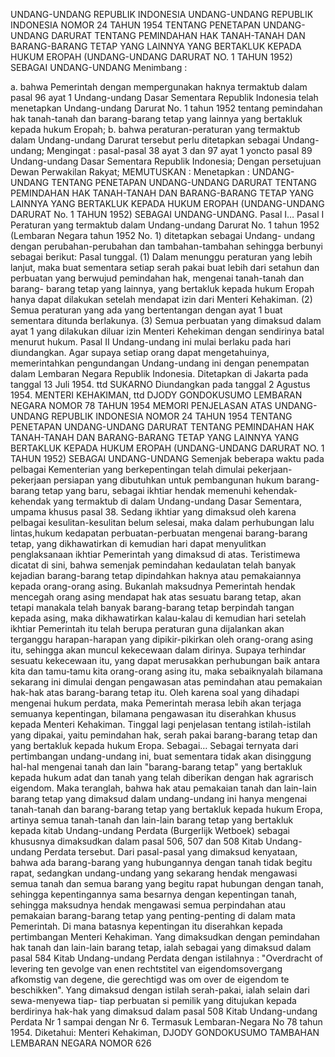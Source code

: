  UNDANG-UNDANG REPUBLIK INDONESIA UNDANG-UNDANG REPUBLIK INDONESIA NOMOR 24 TAHUN 1954 TENTANG PENETAPAN UNDANG-UNDANG DARURAT TENTANG PEMINDAHAN HAK TANAH-TANAH DAN BARANG-BARANG TETAP YANG LAINNYA YANG BERTAKLUK KEPADA HUKUM EROPAH (UNDANG-UNDANG DARURAT NO. 1 TAHUN 1952) SEBAGAI UNDANG-UNDANG
Menimbang :

a. bahwa Pemerintah dengan mempergunakan haknya termaktub dalam pasal 96 ayat 1 Undang-undang Dasar Sementara Republik Indonesia telah menetapkan Undang-undang Darurat No. 1 tahun 1952 tentang pemindahan hak tanah-tanah dan barang-barang tetap yang lainnya yang bertakluk kepada hukum Eropah;
b. bahwa peraturan-peraturan yang termaktub dalam Undang-undang Darurat tersebut perlu ditetapkan sebagai Undang-undang;
Mengingat :
 pasal-pasal 38 ayat 3 dan 97 ayat 1 yoncto pasal 89 Undang-undang Dasar Sementara Republik Indonesia; Dengan persetujuan Dewan Perwakilan Rakyat;
MEMUTUSKAN :
 Menetapkan : UNDANG-UNDANG TENTANG PENETAPAN UNDANG-UNDANG DARURAT TENTANG PEMINDAHAN HAK TANAH-TANAH DAN BARANG-BARANG TETAP YANG LAINNYA YANG BERTAKLUK KEPADA HUKUM EROPAH (UNDANG-UNDANG DARURAT No. 1 TAHUN 1952) SEBAGAI UNDANG-UNDANG. Pasal I…
Pasal I
Peraturan yang termaktub dalam Undang-undang Darurat No. 1 tahun 1952 (Lembaran Negara tahun 1952 No. 1) ditetapkan sebagai Undang- undang dengan perubahan-perubahan dan tambahan-tambahan sehingga berbunyi sebagai berikut: Pasal tunggal.
(1) Dalam menunggu peraturan yang lebih lanjut, maka buat sementara setiap serah pakai buat lebih dari setahun dan perbuatan yang berwujud pemindahan hak, mengenai tanah-tanah dan barang- barang tetap yang lainnya, yang bertakluk kepada hukum Eropah hanya dapat dilakukan setelah mendapat izin dari Menteri Kehakiman.
(2) Semua peraturan yang ada yang bertentangan dengan ayat 1 buat sementara ditunda berlakunya.
(3) Semua perbuatan yang dimaksud dalam ayat 1 yang dilakukan diluar izin Menteri Kehekiman dengan sendirinya batal menurut hukum.
Pasal II
Undang-undang ini mulai berlaku pada hari diundangkan. Agar supaya setiap orang dapat mengetahuinya, memerintahkan pengundangan Undang-undang ini dengan penempatan dalam Lembaran Negara Republik Indonesia. Ditetapkan di Jakarta pada tanggal 13 Juli 1954. ttd SUKARNO Diundangkan pada tanggal 2 Agustus 1954. MENTERI KEHAKIMAN, ttd DJODY GONDOKUSUMO LEMBARAN NEGARA NOMOR 78 TAHUN 1954 MEMORI PENJELASAN ATAS UNDANG-UNDANG REPUBLIK INDONESIA NOMOR 24 TAHUN 1954 TENTANG PENETAPAN UNDANG-UNDANG DARURAT TENTANG PEMINDAHAN HAK TANAH-TANAH DAN BARANG-BARANG TETAP YANG LAINNYA YANG BERTAKLUK KEPADA HUKUM EROPAH (UNDANG-UNDANG DARURAT NO. 1 TAHUN 1952) SEBAGAI UNDANG-UNDANG Semenjak beberapa waktu pada pelbagai Kementerian yang berkepentingan telah dimulai pekerjaan-pekerjaan persiapan yang dibutuhkan untuk pembangunan hukum barang-barang tetap yang baru, sebagai ikhtiar hendak memenuhi kehendak-kehendak yang termaktub di dalam Undang-undang Dasar Sementara, umpama khusus pasal 38. Sedang ikhtiar yang dimaksud oleh karena pelbagai kesulitan-kesulitan belum selesai, maka dalam perhubungan lalu lintas,hukum kedapatan perbuatan-perbuatan mengenai barang-barang tetap, yang dikhawatirkan di kemudian hari dapat menyulitkan penglaksanaan ikhtiar Pemerintah yang dimaksud di atas. Teristimewa dicatat di sini, bahwa semenjak pemindahan kedaulatan telah banyak kejadian barang-barang tetap dipindahkan haknya atau pemakaiannya kepada orang-orang asing. Bukanlah maksudnya Pemerintah hendak mencegah orang asing mendapat hak atas sesuatu barang tetap, akan tetapi manakala telah banyak barang-barang tetap berpindah tangan kepada asing, maka dikhawatirkan kalau-kalau di kemudian hari setelah ikhtiar Pemerintah itu telah berupa peraturan guna dijalankan akan terganggu harapan-harapan yang dipikir-pikirkan oleh orang-orang asing itu, sehingga akan muncul kekecewaan dalam dirinya. Supaya terhindar sesuatu kekecewaan itu, yang dapat merusakkan perhubungan baik antara kita dan tamu-tamu kita orang-orang asing itu, maka sebaiknyalah bilamana sekarang ini dimulai dengan pengawasan atas pemindahan atau pemakaian hak-hak atas barang-barang tetap itu. Oleh karena soal yang dihadapi mengenai hukum perdata, maka Pemerintah merasa lebih akan terjaga semuanya kepentingan, bilamana pengawasan itu diserahkan khusus kepada Menteri Kehakiman. Tinggal lagi penjelasan tentang istilah-istilah yang dipakai, yaitu pemindahan hak, serah pakai barang-barang tetap dan yang bertakluk kepada hukum Eropa. Sebagai… Sebagai ternyata dari pertimbangan undang-undang ini, buat sementara tidak akan disinggung hal-hal mengenai tanah dan lain "barang-barang tetap" yang bertakluk kepada hukum adat dan tanah yang telah diberikan dengan hak agrarisch eigendom. Maka teranglah, bahwa hak atau pemakaian tanah dan lain-lain barang tetap yang dimaksud dalam undang-undang ini hanya mengenai tanah-tanah dan barang-barang tetap yang bertakluk kepada hukum Eropa, artinya semua tanah-tanah dan lain-lain barang tetap yang bertakluk kepada kitab Undang-undang Perdata (Burgerlijk Wetboek) sebagai khususnya dimaksudkan dalam pasal 506, 507 dan 508 Kitab Undang-undang Perdata tersebut. Dari pasal-pasal yang dimaksud kenyataan, bahwa ada barang-barang yang hubungannya dengan tanah tidak begitu rapat, sedangkan undang-undang yang sekarang hendak mengawasi semua tanah dan semua barang yang begitu rapat hubungan dengan tanah, sehingga kepentingannya sama besarnya dengan kepentingan tanah, sehingga maksudnya hendak mengawasi semua perpindahan atau pemakaian barang-barang tetap yang penting-penting di dalam mata Pemerintah. Di mana batasnya kepentingan itu diserahkan kepada pertimbangan Menteri Kehakiman. Yang dimaksudkan dengan pemindahan hak tanah dan lain-lain barang tetap, ialah sebagai yang dimaksud dalam pasal 584 Kitab Undang-undang Perdata dengan istilahnya : "Overdracht of levering ten gevolge van enen rechtstitel van eigendomsovergang afkomstig van degene, die gerechtigd was om over de eigendom te beschikken". Yang dimaksud dengan istilah serah-pakai, ialah selain dari sewa-menyewa tiap- tiap perbuatan si pemilik yang ditujukan kepada berdirinya hak-hak yang dimaksud dalam pasal 508 Kitab Undang-undang Perdata Nr 1 sampai dengan Nr 6. Termasuk Lembaran-Negara No 78 tahun 1954. Diketahui: Menteri Kehakiman, DJODY GONDOKUSUMO TAMBAHAN LEMBARAN NEGARA NOMOR 626